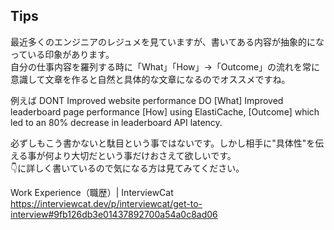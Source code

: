 ## Tips
最近多くのエンジニアのレジュメを見ていますが、書いてある内容が抽象的になっている印象があります。  
自分の仕事内容を羅列する時に「What」「How」->「Outcome」の流れを常に意識して文章を作ると自然と具体的な文章になるのでオススメですね。  

例えば
DONT Improved website performance
DO [What] Improved leaderboard page performance [How] using ElastiCache, [Outcome] which led to an 80% decrease in leaderboard API latency.

必ずしもこう書かないと駄目という事ではないです。しかし相手に"具体性"を伝える事が何より大切だという事だけおさえて欲しいです。  
👇に詳しく書いているので気になる方は見てみてください。  

Work Experience（職歴）| InterviewCat  
https://interviewcat.dev/p/interviewcat/get-to-interview#9fb126db3e01437892700a54a0c8ad06
